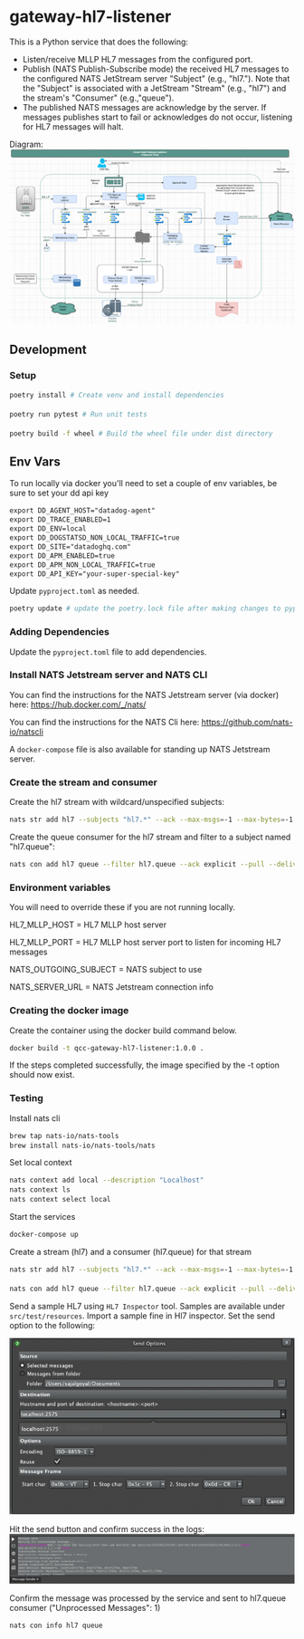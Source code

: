 # gateway-hl7-listener
This is a Python service that does the following:
* Listen/receive MLLP HL7 messages from the configured port.
* Publish (NATS Publish-Subscribe mode) the received HL7 messages to the configured NATS JetStream server "Subject" (e.g., "hl7.<subject-name>").
Note that the "Subject" is associated with a JetStream "Stream" (e.g., "hl7") and the stream's "Consumer" (e.g.,"queue").
* The published NATS messages are acknowledge by the server. If messages publishes start to fail or acknowledges do not occur, listening for HL7 messages will halt.

Diagram: 
![Gateway Appliance](diagrams/gateway_appliance.png)

## Development

### Setup

```bash
poetry install # Create venv and install dependencies

poetry run pytest # Run unit tests

poetry build -f wheel # Build the wheel file under dist directory
```

## Env Vars
To run locally via docker you'll need to set a couple of env variables, be sure to set your dd api key
```shell
export DD_AGENT_HOST="datadog-agent"
export DD_TRACE_ENABLED=1
export DD_ENV=local
export DD_DOGSTATSD_NON_LOCAL_TRAFFIC=true
export DD_SITE="datadoghq.com"
export DD_APM_ENABLED=true
export DD_APM_NON_LOCAL_TRAFFIC=true
export DD_API_KEY="your-super-special-key"
```

Update `pyproject.toml` as needed.

```bash
poetry update # update the poetry.lock file after making changes to pyproject.toml
```

### Adding Dependencies

Update the `pyproject.toml` file to add dependencies.

### Install NATS Jetstream server and NATS CLI

You can find the instructions for the NATS Jetstream server (via docker) here:
https://hub.docker.com/_/nats/

You can find the instructions for the NATS Cli here:
https://github.com/nats-io/natscli

A `docker-compose` file is also available for standing up NATS Jetstream server.

### Create the stream and consumer

Create the hl7 stream with wildcard/unspecified subjects:

```bash
nats str add hl7 --subjects "hl7.*" --ack --max-msgs=-1 --max-bytes=-1 --max-age=1y --storage file --retention limits --max-msg-size=-1 --discard=old --max-msgs-per-subject=-1 --dupe-window=2m --replicas=1
```

Create the queue consumer for the hl7 stream and filter to a subject named "hl7.queue":

```bash
nats con add hl7 queue --filter hl7.queue --ack explicit --pull --deliver all --max-deliver=-1 --sample 100 --max-pending=1 --replay=instant --wait=1s
```
### Environment variables

You will need to override these if you are not running locally.

HL7_MLLP_HOST = HL7 MLLP host server

HL7_MLLP_PORT = HL7 MLLP host server port to listen for incoming HL7 messages

NATS_OUTGOING_SUBJECT = NATS subject to use

NATS_SERVER_URL = NATS Jetstream connection info

### Creating the docker image

Create the container using the docker build command below.

```bash
docker build -t qcc-gateway-hl7-listener:1.0.0 .
```

If the steps completed successfully, the image specified by the -t option should now exist.

### Testing

Install nats cli
```bash
brew tap nats-io/nats-tools
brew install nats-io/nats-tools/nats
```

Set local context
```bash
nats context add local --description "Localhost"
nats context ls
nats context select local
```

Start the services
```bash
docker-compose up
```

Create a stream (hl7) and a consumer (hl7.queue) for that stream
```bash
nats str add hl7 --subjects "hl7.*" --ack --max-msgs=-1 --max-bytes=-1 --max-age=1y --storage file --retention limits --max-msg-size=-1 --discard=old --max-msgs-per-subject=-1 --dupe-window=2m --replicas=1

nats con add hl7 queue --filter hl7.queue --ack explicit --pull --deliver all --max-deliver=-1 --sample 100 --max-pending=1 --replay=instant --wait=1s
```

Send a sample HL7 using `HL7 Inspector` tool. Samples are available under `src/test/resources`. Import a sample fine in Hl7 inspector. Set the send option to the following:

![send options](diagrams/hl7_inspector_send_option.png)

Hit the send button and confirm success in the logs: 
![send confirmation](diagrams/hl7_inspector_send_confirmation.png)

Confirm the message was processed by the service and sent to hl7.queue consumer ("Unprocessed Messages": 1)
```bash
nats con info hl7 queue
```

